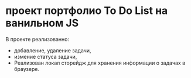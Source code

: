 # проект портфолио To Do List на ванильном JS
В проекте реализованно: 
+ добавление, удаление задачи,
+  измение статуса задачи,
+ Реализован локал сторейдж для хранения информации о задачах в браузере.

